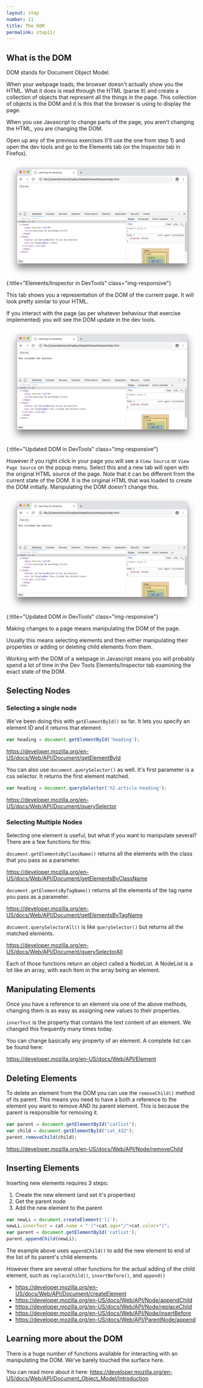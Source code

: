```yaml
---
layout: step
number: 11
title: The DOM
permalink: step11/
---
```


## What is the DOM

DOM stands for Document Object Model.

When your webpage loads, the browser doesn't actually show you the HTML.  What it does is read through the HTML (parse it) and create a collection of objects that represent all the things in the page.  This collection of objects is the DOM and it is this that the browser is using to display the page.  

When you use Javascript to change parts of the page, you aren't changing the HTML, you are changing the DOM.

Open up any of the previous exercises (I'll use the one from step 1) and open the dev tools and go to the Elements tab (or the Inspector tab in Firefox).

![Elements/Inspector in DevTools](../assets/step-11a.png){:title="Elements/Inspector in DevTools" class="img-responsive"}


This tab shows you a representation of the DOM of the current page.  It will look pretty similar to your HTML.

If you interact with the page (as per whatever behaviour that exercise implemented) you will see the DOM update in the dev tools.  

![Updated DOM in DevTools](../assets/step-11b.png){:title="Updated DOM in DevTools" class="img-responsive"}


However if you right click in your page you will see a `View Source` or `View Page Source` on the popup menu.  Select this and a new tab will open with the original HTML source of the page.  Note that it can be different from the current state of the DOM.  It is the original HTML that was loaded to create the DOM initially.  Manipulating the DOM doesn't change this.

![View Source](../assets/step-11b.png){:title="Updated DOM in DevTools" class="img-responsive"}


Making changes to a page means manipulating the DOM of the page.

Usually this means selecting elements and then either manipulating their properties or adding or deleting child elements from them.

Working with the DOM of a webpage in Javascript means you will probably spend a lot of time in the Dev Tools Elements/Inspector tab examining the exact state of the DOM.

## Selecting Nodes

### Selecting a single node

We've been doing this with `getElementById()` so far.  It lets you specify an element ID and it returns that element.

```javascript
var heading = document.getElementById('heading');
```

<https://developer.mozilla.org/en-US/docs/Web/API/Document/getElementById>

You can also use `document.querySelector()` as well. It's first parameter is a css selector.  It returns the first element matched.

```javascript
var heading = document.querySelector('h2.article-heading');
```

<https://developer.mozilla.org/en-US/docs/Web/API/Document/querySelector>


### Selecting Multiple Nodes

Selecting one element is useful, but what if you want to manipulate several?  There are a few functions for this:

`document.getElementsByClassName()` returns all the elements with the class that you pass as a parameter.

<https://developer.mozilla.org/en-US/docs/Web/API/Document/getElementsByClassName>

`document.getElementsByTagName()` returns all the elements of the tag name you pass as a parameter.

<https://developer.mozilla.org/en-US/docs/Web/API/Document/getElementsByTagName>

`document.querySelectorAll()`  is like `querySelector()` but returns all the matched elements.

<https://developer.mozilla.org/en-US/docs/Web/API/Document/querySelectorAll>

Each of those functions return an object called a NodeList.  A NodeList is a lot like an array, with each item in the array being an element.

## Manipulating Elements

Once you have a reference to an element via one of the above methods, changing them is as easy as assigning new values to their properties.

`innerText` is the property that contains the text content of an element.  We changed this frequently many times today.

You can change basically any property of an element.  A complete list can be found here:

<https://developer.mozilla.org/en-US/docs/Web/API/Element>

## Deleting Elements

To delete an element from the DOM you can use the `removeChild()` method of its parent.  This means you need to have a both a reference to the element you want to remove AND its parent element.  This is because the parent is responsible for removing it.

```javascript
var parent = document.getElementById("catlist");
var child = document.getElementById("cat_432");
parent.removeChild(child);
```

<https://developer.mozilla.org/en-US/docs/Web/API/Node/removeChild>

## Inserting Elements

Inserting new elements requires 3 steps:

1. Create the new element (and set it's properties)
2. Get the parent node
3. Add the new element to the parent

```javascript
var newLi = document.createElement('li');
newLi.innerText = cat.name + " ("+cat.age+"/"+cat.color+")";
var parent = document.getElementById('catlist');
parent.appendChild(newLi);
````

The example above uses `appendChild()` to add the new element to end of the list of its parent's child elements.

However there are several other functions for the actual adding of the child element, such as `replaceChild()`, `insertBefore()`, and `append()`

* <https://developer.mozilla.org/en-US/docs/Web/API/Document/createElement>
* <https://developer.mozilla.org/en-US/docs/Web/API/Node/appendChild>
* <https://developer.mozilla.org/en-US/docs/Web/API/Node/replaceChild>
* <https://developer.mozilla.org/en-US/docs/Web/API/Node/insertBefore>
* <https://developer.mozilla.org/en-US/docs/Web/API/ParentNode/append>

## Learning more about the DOM

There is a huge number of functions available for interacting with an manipulating the DOM.  We've barely touched the surface here.

You can read more about it here: <https://developer.mozilla.org/en-US/docs/Web/API/Document_Object_Model/Introduction>
